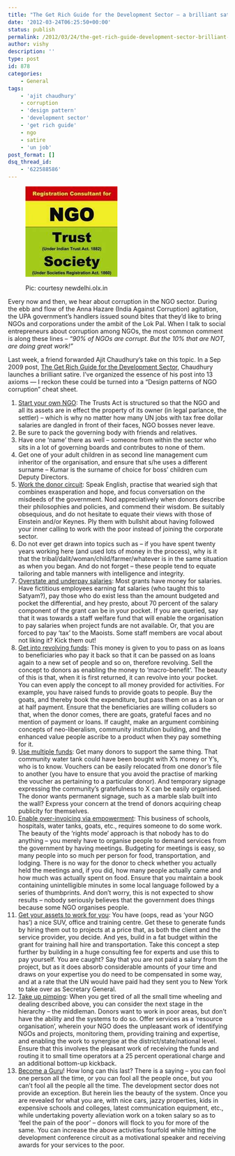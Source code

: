 ```yaml
---
title: "The Get Rich Guide for the Development Sector – a brilliant satire!"
date: '2012-03-24T06:25:50+00:00'
status: publish
permalink: /2012/03/24/the-get-rich-guide-development-sector-brilliant-satire
author: vishy
description: ''
type: post
id: 878
categories:
    - General
tags:
    - 'ajit chaudhury'
    - corruption
    - 'design pattern'
    - 'development sector'
    - 'get rich guide'
    - ngo
    - satire
    - 'un job'
post_format: []
dsq_thread_id:
    - '622588586'
---
```

<figure aria-describedby="caption-attachment-880" class="wp-caption alignleft" id="attachment_880" style="width: 211px">

[![](../../../../uploads/2012/03/ngo_get_rich_guide_pic.jpeg "ngo_get_rich_guide_pic")](../../../../uploads/2012/03/ngo_get_rich_guide_pic.jpeg)<figcaption class="wp-caption-text" id="caption-attachment-880">Pic: courtesy newdelhi.olx.in</figcaption></figure>

Every now and then, we hear about corruption in the NGO sector. During the ebb and flow of the Anna Hazare (India Against Corruption) agitation, the UPA government’s handlers issued sound bites that they’d like to bring NGOs and corporations under the ambit of the Lok Pal. When I talk to social entrepreneurs about corruption among NGOs, the most common comment is along these lines – *“90% of NGOs are corrupt. But the 10% that are NOT, are doing great work!”*

Last week, a friend forwarded Ajit Chaudhury’s take on this topic. In a Sep 2009 post, [The Get Rich Guide for the Development Sector](http://theintelligentwomanstoyboy.blogspot.fr/2009/09/get-rich-guide.html), Chaudhury launches a brilliant satire. I’ve organized the essence of his post into 13 axioms — I reckon these could be turned into a “Design patterns of NGO corruption” cheat sheet.

1. <span style="text-decoration: underline;">Start your own NGO</span>: The Trusts Act is structured so that the NGO and all its assets are in effect the property of its owner (in legal parlance, the settler) – which is why no matter how many UN jobs with tax free dollar salaries are dangled in front of their faces, NGO bosses never leave.
2. Be sure to pack the governing body with friends and relatives.
3. Have one ‘name’ there as well – someone from within the sector who sits in a lot of governing boards and contributes to none of them.
4. Get one of your adult children in as second line management cum inheritor of the organisation, and ensure that s/he uses a different surname – Kumar is the surname of choice for boss’ children cum Deputy Directors.
5. <span style="text-decoration: underline;">Work the donor circuit</span>: Speak English, practise that wearied sigh that combines exasperation and hope, and focus conversation on the misdeeds of the government. Nod appreciatively when donors describe their philosophies and policies, and commend their wisdom. Be suitably obsequious, and do not hesitate to equate their views with those of Einstein and/or Keynes. Ply them with bullshit about having followed your inner calling to work with the poor instead of joining the corporate sector.
6. Do not ever get drawn into topics such as – if you have spent twenty years working here (and used lots of money in the process), why is it that the tribal/dalit/woman/child/farmer/whatever is in the same situation as when you began. And do not forget – these people tend to equate tailoring and table manners with intelligence and integrity.
7. <span style="text-decoration: underline;">Overstate and underpay salaries</span>: Most grants have money for salaries. Have fictitious employees earning fat salaries (who taught this to Satyam?), pay those who do exist less than the amount budgeted and pocket the differential, and hey presto, about 70 percent of the salary component of the grant can be in your pocket. If you are queried, say that it was towards a staff welfare fund that will enable the organisation to pay salaries when project funds are not available. Or, that you are forced to pay ‘tax’ to the Maoists. Some staff members are vocal about not liking it? Kick them out!
8. <span style="text-decoration: underline;">Get into revolving funds</span>: This money is given to you to pass on as loans to beneficiaries who pay it back so that it can be passed on as loans again to a new set of people and so on, therefore revolving. Sell the concept to donors as enabling the money to ‘macro-benefit’. The beauty of this is that, when it is first returned, it can revolve into your pocket. You can even apply the concept to all money provided for activities. For example, you have raised funds to provide goats to people. Buy the goats, and thereby book the expenditure, but pass them on as a loan or at half payment. Ensure that the beneficiaries are willing colluders so that, when the donor comes, there are goats, grateful faces and no mention of payment or loans. If caught, make an argument combining concepts of neo-liberalism, community institution building, and the enhanced value people ascribe to a product when they pay something for it.
9. <span style="text-decoration: underline;">Use multiple funds</span>: Get many donors to support the same thing. That community water tank could have been bought with X’s money or Y’s, who is to know. Vouchers can be easily relocated from one donor’s file to another (you have to ensure that you avoid the practise of marking the voucher as pertaining to a particular donor). And temporary signage expressing the community’s gratefulness to X can be easily organised. The donor wants permanent signage, such as a marble slab built into the wall? Express your concern at the trend of donors acquiring cheap publicity for themselves.
10. <span style="text-decoration: underline;">Enable over-invoicing via empowerment</span>: This business of schools, hospitals, water tanks, goats, etc., requires someone to do some work. The beauty of the ‘rights mode’ approach is that nobody has to do anything – you merely have to organise people to demand services from the government by having meetings. Budgeting for meetings is easy, so many people into so much per person for food, transportation, and lodging. There is no way for the donor to check whether you actually held the meetings and, if you did, how many people actually came and how much was actually spent on food. Ensure that you maintain a book containing unintelligible minutes in some local language followed by a series of thumbprints. And don’t worry, this is not expected to show results – nobody seriously believes that the government does things because some NGO organises people.
11. <span style="text-decoration: underline;">Get your assets to work for you</span>: You have (oops, read as ‘your NGO has’) a nice SUV, office and training centre. Get these to generate funds by hiring them out to projects at a price that, as both the client and the service provider, you decide. And yes, build in a fat budget within the grant for training hall hire and transportation. Take this concept a step further by building in a huge consulting fee for experts and use this to pay yourself. You are caught? Say that you are not paid a salary from the project, but as it does absorb considerable amounts of your time and draws on your expertise you do need to be compensated in some way, and at a rate that the UN would have paid had they sent you to New York to take over as Secretary General.
12. <span style="text-decoration: underline;">Take up pimping</span>: When you get tired of all the small time wheeling and dealing described above, you can consider the next stage in the hierarchy – the middleman. Donors want to work in poor areas, but don’t have the ability and the systems to do so. Offer services as a ‘resource organisation’, wherein your NGO does the unpleasant work of identifying NGOs and projects, monitoring them, providing training and expertise, and enabling the work to synergise at the district/state/national level. Ensure that this involves the pleasant work of receiving the funds and routing it to small time operators at a 25 percent operational charge and an additional bottom-up kickback.
13. <span style="text-decoration: underline;">Become a Guru</span>! How long can this last? There is a saying – you can fool one person all the time, or you can fool all the people once, but you can’t fool all the people all the time. The development sector does not provide an exception. But herein lies the beauty of the system. Once you are revealed for what you are, with nice cars, jazzy properties, kids in expensive schools and colleges, latest communication equipment, etc., while undertaking poverty alleviation work on a token salary so as to ‘feel the pain of the poor’ – donors will flock to you for more of the same. You can increase the above activities fourfold while hitting the development conference circuit as a motivational speaker and receiving awards for your services to the poor.